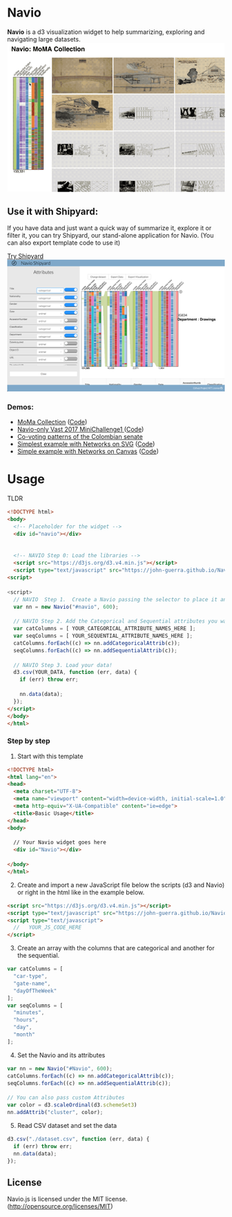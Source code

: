 # Navio

**Navio** is a d3 visualization widget to help summarizing, exploring and navigating large datasets.
![Navio Demo with the MoMa Collection](Navio_MomaExplorer.gif)

## Use it with Shipyard:

If you have data and just want a quick way of summarize it, explore it or filter it, you can try Shipyard, our stand-alone application for Navio. (You can also export template code to use it)

[Try Shipyard](https://john-guerra.github.io/Navio/shipyard/build/index.html)
![Shipyard demo](shipyard/demo.png)

### Demos:

* [MoMa Collection](https://john-guerra.github.io/momaExplorer/) ([Code](https://github.com/john-guerra/momaExplorer))
* [Navio-only Vast 2017 MiniChallenge1 ](http://john-guerra.github.io/Navio/example_vastChallenge2017/index.html) ([Code](https://github.com/john-guerra/Navio/tree/master/example_vastChallenge2017))
* [Co-voting patterns of the Colombian senate](http://johnguerra.co/viz/senadoColombia) 
* [Simplest example with Networks on SVG](https://john-guerra.github.io/Navio/example/) ([Code](https://github.com/john-guerra/Navio/tree/master/example))
* [Simple example with Networks on Canvas](https://john-guerra.github.io/Navio/exampleSenate/) ([Code](https://github.com/john-guerra/Navio/tree/master/exampleSenate))

# Usage

TLDR
```html
<!DOCTYPE html>
<body>
  <!-- Placeholder for the widget -->
  <div id="navio"></div>


  <!-- NAVIO Step 0: Load the libraries -->
  <script src="https://d3js.org/d3.v4.min.js"></script>
  <script type="text/javascript" src="https://john-guerra.github.io/Navio/Navio.js"></script>
<script>

<script>
  // NAVIO  Step 1.  Create a Navio passing the selector to place it and the height
  var nn = new Navio("#navio", 600);

  // NAVIO Step 2. Add the Categorical and Sequential attributes you want to use
  var catColumns = [ YOUR_CATEGORICAL_ATTRIBUTE_NAMES_HERE ];
  var seqColumns = [ YOUR_SEQUENTIAL_ATTRIBUTE_NAMES_HERE ];
  catColumns.forEach((c) => nn.addCategoricalAttrib(c));
  seqColumns.forEach((c) => nn.addSequentialAttrib(c));

  // NAVIO Step 3. Load your data!
  d3.csv(YOUR_DATA, function (err, data) {
    if (err) throw err;

    nn.data(data);
  });
</script>
</body>
</html>
```
### Step by step
1. Start with this template
```html
<!DOCTYPE html>
<html lang="en">
<head>
  <meta charset="UTF-8">
  <meta name="viewport" content="width=device-width, initial-scale=1.0">
  <meta http-equiv="X-UA-Compatible" content="ie=edge">
  <title>Basic Usage</title>
</head>
<body>

  // Your Navio widget goes here
  <div id="Navio"></div>

</body>
</html>

```
2. Create and import a new JavaScript file below the scripts (d3 and Navio) or right in the html like in the example below.
```html
<script src="https://d3js.org/d3.v4.min.js"></script>
<script type="text/javascript" src="https://john-guerra.github.io/Navio/Navio.js"></script>
<script type="text/javascript">
  //   YOUR_JS_CODE_HERE
</script>
```
3. Create an array with the columns that are categorical and another for the sequential.

```javascript
var catColumns = [
  "car-type",
  "gate-name",
  "dayOfTheWeek"
];
var seqColumns = [
  "minutes",
  "hours",
  "day",
  "month"
];
```
4. Set the Navio and its attributes
``` javascript
var nn = new Navio("#Navio", 600);
catColumns.forEach((c) => nn.addCategoricalAttrib(c));
seqColumns.forEach((c) => nn.addSequentialAttrib(c));

// You can also pass custom Attributes
var color = d3.scaleOrdinal(d3.schemeSet3)
nn.addAttrib("cluster", color);

```
5. Read CSV dataset and set the data
``` javascript
d3.csv("./dataset.csv", function (err, data) {
  if (err) throw err;
  nn.data(data);
});

```

## License

Navio.js is licensed under the MIT license. (http://opensource.org/licenses/MIT)
